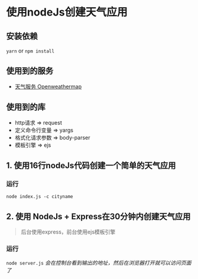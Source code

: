 # 使用nodeJs创建天气应用
## 安装依赖
`yarn` or `npm install`
## 使用到的服务
* [天气服务 Openweathermap](https://openweathermap.org/current)
## 使用到的库
* http请求 => request
* 定义命令行变量 => yargs
* 格式化请求参数 => body-parser
* 模板引擎 => ejs
## 1. 使用16行nodeJs代码创建一个简单的天气应用
### 运行
`node index.js -c cityname`

## 2. 使用 NodeJs + Express在30分钟内创建天气应用
> 后台使用express，前台使用ejs模板引擎
### 运行
`node server.js`
*会在控制台看到输出的地址，然后在浏览器打开就可以访问页面了*